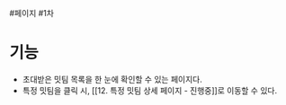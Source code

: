 #페이지 #1차 

# 기능

* 초대받은 밋팀 목록을 한 눈에 확인할 수 있는 페이지다.
* 특정 밋팀을 클릭 시, [[12. 특정 밋팀 상세 페이지 - 진행중]]로 이동할 수 있다.

